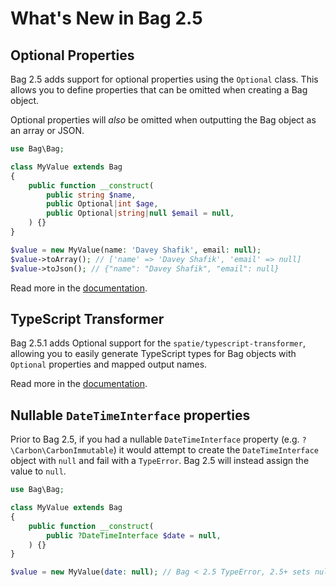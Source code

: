 # What's New in Bag 2.5

## Optional Properties

Bag 2.5 adds support for optional properties using the `Optional` class. This allows you to define properties that can be omitted when creating a Bag object.

Optional properties will _also_ be omitted when outputting the Bag object as an array or JSON.

```php
use Bag\Bag;

class MyValue extends Bag
{
    public function __construct(
        public string $name,
        public Optional|int $age,
        public Optional|string|null $email = null,
    ) {}
}

$value = new MyValue(name: 'Davey Shafik', email: null);
$value->toArray(); // ['name' => 'Davey Shafik', 'email' => null]
$value->toJson(); // {"name": "Davey Shafik", "email": null}
```

Read more in the [documentation](./optionals).

## TypeScript Transformer

Bag 2.5.1 adds Optional support for the `spatie/typescript-transformer`, allowing you to easily generate TypeScript types for Bag objects with `Optional` properties 
and mapped output names.

Read more in the [documentation](./typescript).

## Nullable `DateTimeInterface` properties

Prior to Bag 2.5, if you had a nullable `DateTimeInterface` property (e.g. `?\Carbon\CarbonImmutable`) it would attempt to create the
`DateTimeInterface` object with `null` and fail with a `TypeError`. Bag 2.5 will instead assign the value to `null`.

```php
use Bag\Bag;

class MyValue extends Bag
{
    public function __construct(
        public ?DateTimeInterface $date = null,
    ) {}
}

$value = new MyValue(date: null); // Bag < 2.5 TypeError, 2.5+ sets null
```
